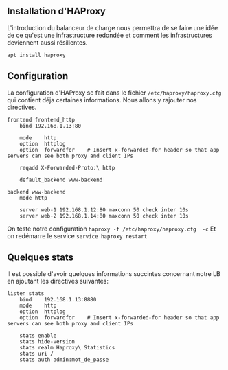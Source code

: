 ## Installation d'HAProxy

L'introduction du balanceur de charge nous permettra de se faire une idée de ce qu'est une infrastructure redondée et comment les infrastructures deviennent aussi résilientes.

`apt install haproxy`

## Configuration

La configuration d'HAProxy se fait dans le fichier `/etc/haproxy/haproxy.cfg` qui contient déja certaines informations.
Nous allons y rajouter nos directives.

```
frontend frontend_http
    bind 192.168.1.13:80

    mode    http
    option  httplog
    option  forwardfor    # Insert x-forwarded-for header so that app servers can see both proxy and client IPs

    reqadd X-Forwarded-Proto:\ http

    default_backend www-backend

backend www-backend
    mode http

    server web-1 192.168.1.12:80 maxconn 50 check inter 10s
    server web-2 192.168.1.14:80 maxconn 50 check inter 10s
```

On teste notre configuration `haproxy -f /etc/haproxy/haproxy.cfg  -c`
Et on redémarre le service `service haproxy restart`

## Quelques stats

Il est possible d'avoir quelques informations succintes concernant notre LB en ajoutant les directives suivantes:

```
listen stats
    bind    192.168.1.13:8880
    mode    http
    option  httplog
    option  forwardfor    # Insert x-forwarded-for header so that app servers can see both proxy and client IPs

    stats enable
    stats hide-version
    stats realm Haproxy\ Statistics
    stats uri /
    stats auth admin:mot_de_passe
```
